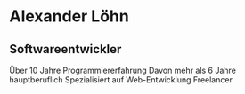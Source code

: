 # Alexander Löhn
## Softwareentwickler
Über 10 Jahre Programmiererfahrung
Davon mehr als 6 Jahre hauptberuflich
Spezialisiert auf Web-Entwicklung
Freelancer
